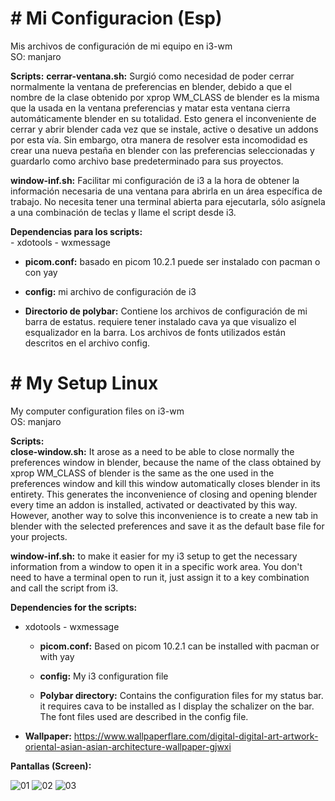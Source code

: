 <div>
 <h1># Mi Configuracion (Esp)</h1>

Mis archivos de configuración de mi equipo en i3-wm  
SO: manjaro

**Scripts:**
**cerrar-ventana.sh:** Surgió como necesidad de poder cerrar normalmente la ventana de preferencias en blender, debido a que el nombre de la clase obtenido por xprop WM_CLASS de blender es la misma que la usada en la ventana preferencias y matar esta ventana cierra automáticamente blender en su totalidad. Esto genera el inconveniente de cerrar y abrir blender cada vez que se instale, active o desative un addons por esta vía. Sin embargo, otra manera de resolver esta incomodidad es crear una nueva pestaña en blender con las preferencias seleccionadas y guardarlo como archivo base predeterminado para sus proyectos.

**window-inf.sh:** Facilitar mi configuración de i3 a la hora de obtener la información necesaria de una ventana para abrirla en un área específica de trabajo. No necesita tener una terminal abierta para ejecutarla, sólo asígnela a una combinación de teclas y llame el script desde i3.

**Dependencias para los scripts:**  
    - xdotools
    - wxmessage

- **picom.conf:** basado en picom 10.2.1 puede ser instalado con pacman o con yay

- **config:** mi archivo de configuración de i3

- **Directorio de polybar:** Contiene los archivos de configuración de mi barra de estatus. requiere tener instalado cava ya que visualizo el esqualizador en la barra. Los archivos de fonts utilizados están descritos en el archivo config.  
</div>

<div>
<h1># My Setup Linux</h1>

My computer configuration files on i3-wm  
OS: manjaro

**Scripts:**  
**close-window.sh:** It arose as a need to be able to close normally the preferences window in blender, because the name of the class obtained by xprop WM_CLASS of blender is the same as the one used in the preferences window and kill this window automatically closes blender in its entirety. This generates the inconvenience of closing and opening blender every time an addon is installed, activated or deactivated by this way. However, another way to solve this inconvenience is to create a new tab in blender with the selected preferences and save it as the default base file for your projects.

**window-inf.sh:** to make it easier for my i3 setup to get the necessary information from a window to open it in a specific work area. You don't need to have a terminal open to run it, just assign it to a key combination and call the script from i3.

**Dependencies for the scripts:**  
- xdotools - wxmessage

    - **picom.conf:** Based on picom 10.2.1 can be installed with pacman or with yay

    - **config:** My i3 configuration file

    - **Polybar directory:** Contains the configuration files for my status bar. it requires cava to be installed as I display the schalizer on the bar. The font files used are described in the config file.
</div>

- **Wallpaper:** https://www.wallpaperflare.com/digital-digital-art-artwork-oriental-asian-asian-architecture-wallpaper-gjwxi

**Pantallas (Screen):**  

![01](https://github.com/maljos/mi-configuracion/assets/3738917/72a017d7-dd0f-46e1-a0f7-fe0ff772a760)
![02](https://github.com/maljos/mi-configuracion/assets/3738917/768bfad8-bec5-4dd1-943a-d647ebc561c5)
![03](https://github.com/maljos/mi-configuracion/assets/3738917/bda3744c-91b9-416e-b657-215ec3c7bde0)
